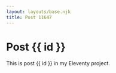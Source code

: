 ```yaml
---
layout: layouts/base.njk
title: Post 11647
---
```


# Post {{ id }}

This is post {{ id }} in my Eleventy project.
